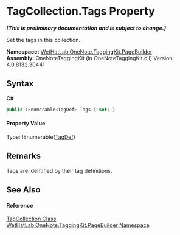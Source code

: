 # TagCollection.Tags Property 
 _**\[This is preliminary documentation and is subject to change.\]**_

Set the tags in this collection.

**Namespace:**&nbsp;<a href="56352230-71f2-f4b7-63a8-983965663af5">WetHatLab.OneNote.TaggingKit.PageBuilder</a><br />**Assembly:**&nbsp;OneNoteTaggingKit (in OneNoteTaggingKit.dll) Version: 4.0.8132.30441

## Syntax

**C#**<br />
``` C#
public IEnumerable<TagDef> Tags { set; }
```


#### Property Value
Type: IEnumerable(<a href="76f26dcb-6d94-451a-0931-56436dcad40f">TagDef</a>)

## Remarks
Tags are identified by their tag definitions.

## See Also


#### Reference
<a href="690c2dc2-ed96-3d88-635a-e04151eea12b">TagCollection Class</a><br /><a href="56352230-71f2-f4b7-63a8-983965663af5">WetHatLab.OneNote.TaggingKit.PageBuilder Namespace</a><br />